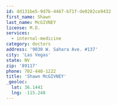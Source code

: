 ```yaml
---
id: dd131be5-9d7b-4467-b71f-de0282ce9432
first_name: Shawn
last_name: McGIVNEY
license: M.D.
services:
  - internal-medicine
category: doctors
address: '9030 W. Sahara Ave. #137'
city: 'Las Vegas'
state: NV
zip: '89117'
phone: 702-448-1222
title: 'Shawn McGIVNEY'
_geoloc:
  lat: 36.1441
  lng: -115.248
---
```

